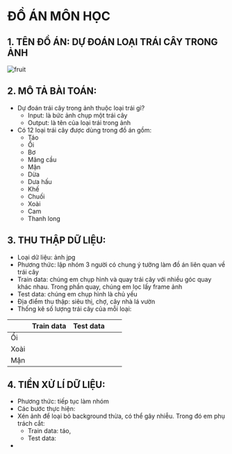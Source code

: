 # ĐỒ ÁN MÔN HỌC
## 1. TÊN ĐỒ ÁN: DỰ ĐOÁN LOẠI TRÁI CÂY TRONG ẢNH 
![fruit](https://user-images.githubusercontent.com/62539475/87747768-5e9ad180-c81e-11ea-92f8-ac4fa70787f3.jpg)
## 2. MÔ TẢ BÀI TOÁN:
- Dự đoán trái cây trong ảnh thuộc loại trái gì?
  - Input: là bức ảnh chụp một trái cây
  - Output: là tên của loại trái trong ảnh
- Có 12 loại trái cây được dùng trong đồ án gồm:
  - Táo
  - Ổi
  - Bơ
  - Mãng cầu
  - Mận
  - Dừa
  - Dưa hấu
  - Khế
  - Chuối
  - Xoài
  - Cam
  - Thanh long
 ## 3. THU THẬP DỮ LIỆU:
 - Loại dữ liệu: ảnh jpg
 - Phương thức: lập nhóm 3 người có chung ý tưởng làm đồ án liên quan về trái cây 
  - Train data: chúng em chụp hình và quay trái cây với nhiều góc quay khác nhau. Trong phần quay, chúng em lọc lấy frame ảnh
  - Test data: chúng em chụp hình là chủ yếu
 - Địa điểm thu thập: siêu thị, chợ, cây nhà lá vườn
 - Thống kê số lượng trái cây của mỗi loại:
 
  |      | Train data | Test data |   |   |
|------|------------|-----------|---|---|
| Ổi   |            |           |   |   |
| Xoài |            |           |   |   |
| Mận  |            |           |   |   |
 ## 4. TIỀN XỬ LÍ DỮ LIỆU:
 - Phương thức: tiếp tục làm nhóm
 - Các bước thực hiện:
  - Xén ảnh để loại bỏ background thừa, có thể gây nhiễu. Trong đó em phụ trách cắt:
    - Train data: táo, 
    - Test data: 
  - 
